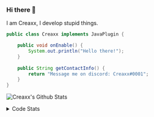 ### Hi there 👋

I am Creaxx, I develop stupid things. 

```java
public class Creaxx implements JavaPlugin {

    public void onEnable() {
        System.out.println("Hello there!");
    }
    
    public String getContactInfo() {
        return "Message me on discord: Creaxx#0001";
    }
}
```

![Creaxx's Github Stats](https://github-readme-stats.vercel.app/api?username=CreaxxOG&show_icons=true&theme=dark&count_private=true)

<details>
  <summary>Code Stats</summary>

<!--START_SECTION:waka-->
![Lines of code](https://img.shields.io/badge/From%20Hello%20World%20I%27ve%20Written-26652%20lines%20of%20code-blue)

**🐱 My GitHub Data** 

> 🏆 174 Contributions in the Year 2021
 > 
> 📦 372.0 kB Used in GitHub's Storage 
 > 
> 🚫 Not Opted to Hire
 > 
> 📜 1 Public Repository 
 > 
> 🔑 4 Private Repositories  
 > 
**I'm an Early 🐤** 

```text
🌞 Morning    16 commits     ██░░░░░░░░░░░░░░░░░░░░░░░   9.82% 
🌆 Daytime    72 commits     ███████████░░░░░░░░░░░░░░   44.17% 
🌃 Evening    68 commits     ██████████░░░░░░░░░░░░░░░   41.72% 
🌙 Night      7 commits      █░░░░░░░░░░░░░░░░░░░░░░░░   4.29%

```
📅 **I'm Most Productive on Saturday** 

```text
Monday       20 commits     ███░░░░░░░░░░░░░░░░░░░░░░   12.27% 
Tuesday      19 commits     ███░░░░░░░░░░░░░░░░░░░░░░   11.66% 
Wednesday    20 commits     ███░░░░░░░░░░░░░░░░░░░░░░   12.27% 
Thursday     21 commits     ███░░░░░░░░░░░░░░░░░░░░░░   12.88% 
Friday       21 commits     ███░░░░░░░░░░░░░░░░░░░░░░   12.88% 
Saturday     37 commits     █████░░░░░░░░░░░░░░░░░░░░   22.7% 
Sunday       25 commits     ███░░░░░░░░░░░░░░░░░░░░░░   15.34%

```


📊 **This Week I Spent My Time On** 

```text
💬 Programming Languages: 
Java                     11 hrs 6 mins       ███████████████████████░░   91.5% 
XML                      53 mins             █░░░░░░░░░░░░░░░░░░░░░░░░   7.32% 
YAML                     8 mins              ░░░░░░░░░░░░░░░░░░░░░░░░░   1.14% 
Git Config               0 secs              ░░░░░░░░░░░░░░░░░░░░░░░░░   0.04% 
Other                    0 secs              ░░░░░░░░░░░░░░░░░░░░░░░░░   0.01%

🔥 Editors: 
IntelliJ                 12 hrs 8 mins       █████████████████████████   100.0%

```

**I Mostly Code in Java** 

```text
Java                     3 repos             ██████████████████░░░░░░░   75.0% 
EJS                      1 repo              ██████░░░░░░░░░░░░░░░░░░░   25.0%

```



 Last Updated on 11/10/2021
<!--END_SECTION:waka-->
</details>
